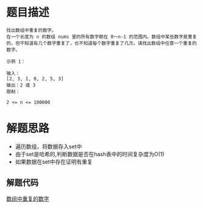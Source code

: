 # 题目描述 

```
找出数组中重复的数字。
在一个长度为 n 的数组 nums 里的所有数字都在 0～n-1 的范围内。数组中某些数字是重复的，但不知道有几个数字重复了，也不知道每个数字重复了几次。请找出数组中任意一个重复的数字。

示例 1：

输入：
[2, 3, 1, 0, 2, 5, 3]
输出：2 或 3 
限制：

2 <= n <= 100000
```

# 解题思路

* 遍历数组，将数据存入set中
* 由于set是哈希的,判断数据是否在hash表中的时间复杂度为O(1)
* 如果数据在set中存在证明有重复


## 解题代码

[数组中重复的数字](offer-3.py)

 
